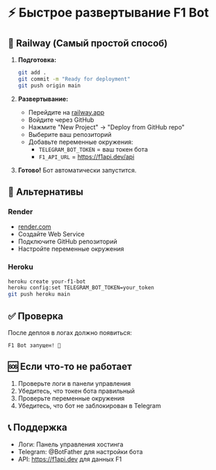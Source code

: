 # ⚡ Быстрое развертывание F1 Bot

## 🚀 Railway (Самый простой способ)

1. **Подготовка:**
   ```bash
   git add .
   git commit -m "Ready for deployment"
   git push origin main
   ```

2. **Развертывание:**
   - Перейдите на [railway.app](https://railway.app)
   - Войдите через GitHub
   - Нажмите "New Project" → "Deploy from GitHub repo"
   - Выберите ваш репозиторий
   - Добавьте переменные окружения:
     - `TELEGRAM_BOT_TOKEN` = ваш токен бота
     - `F1_API_URL` = https://f1api.dev/api

3. **Готово!** Бот автоматически запустится.

## 🔧 Альтернативы

### Render
- [render.com](https://render.com)
- Создайте Web Service
- Подключите GitHub репозиторий
- Настройте переменные окружения

### Heroku
```bash
heroku create your-f1-bot
heroku config:set TELEGRAM_BOT_TOKEN=your_token
git push heroku main
```

## ✅ Проверка

После деплоя в логах должно появиться:
```
F1 Bot запущен! 🏁
```

## 🆘 Если что-то не работает

1. Проверьте логи в панели управления
2. Убедитесь, что токен бота правильный
3. Проверьте переменные окружения
4. Убедитесь, что бот не заблокирован в Telegram

## 📞 Поддержка

- Логи: Панель управления хостинга
- Telegram: @BotFather для настройки бота
- API: https://f1api.dev для данных F1 